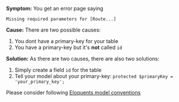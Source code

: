 **Symptom:**
You get an error page saying
```
Missing required parameters for [Route...]
```

**Cause:**
There are two possible causes:  
1. You dont have a primary-key for your table  
2. You have a primary-key but it's **not** called `id`

**Solution:**
As there are two causes, there are also two solutions:
1. Simply create a field `id` for the table  
2. Tell your model about your primary-key:
`protected $primaryKey = 'your_primary_key';`  

Please consider following [Eloquents model conventions](https://laravel.com/docs/eloquent#eloquent-model-conventions)
